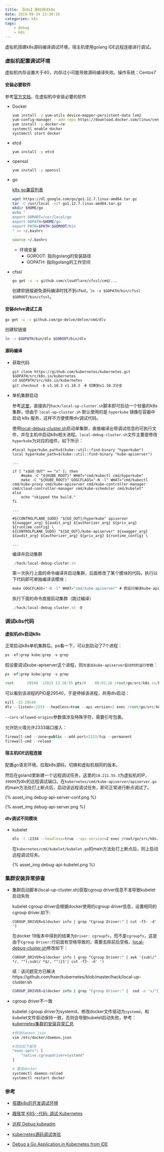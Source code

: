 ```yaml
---
title: 【k8s】源码调试k8s
date: 2019-09-24 13:30:19
categories: k8s
tags:
    - debug
    - k8s
---
```


虚拟机搭建k8s源码编译调试环境，宿主机使用golang IDE远程连接进行调试。

<!--more-->

### 虚拟机配置调试环境

虚拟机内存设置大于4G，内存过小可能导致源码编译失败。操作系统：Centos7

#### 安装必要软件

参考[官方文档](https://github.com/kubernetes/community/blob/master/contributors/devel/running-locally.md)，在虚拟机中安装必要的软件

* Docker

  ```bash
  yum install -y yum-utils device-mapper-persistent-data lvm2
  yum-config-manager --add-repo https://download.docker.com/linux/centos/docker-ce.repo
  yum install -y docker-ce
  systemctl enable docker
  systemctl start docker
  ```

* etcd

  ```bash
  yum install -y etcd
  ```

* openssl

  ```bash
  yum install -y openssl
  ```

* go

  [k8s go兼容列表](https://github.com/kubernetes/community/blob/master/contributors/devel/development.md#go-versions)

  ```bash
  wget https://dl.google.com/go/go1.12.7.linux-amd64.tar.gz
  tar -C /usr/local -xzf go1.12.7.linux-amd64.tar.gz
  mkdir $HOME/go
  echo "
  export GOROOT=/usr/local/go
  export GOPATH=$HOME/go
  export PATH=$PATH:$GOROOT/bin
  " >> ~/.bashrc
  
  source ~/.bashrc
  ```

  * 环境变量
    * GOROOT: 指向golang的安装路径
    * GOPATH: 指向golang的工作空间

* cfssl

  ```bash
  go get -u -v github.com/cloudflare/cfssl/cmd/...
  ```
  
  创建软链接避免源码编译时找不到cfssl，`ln -s $GOPATH/bin/cfssl $GOROOT/bin/cfssl`。

#### 安装delve调试工具

```bash
go get -u -v github.com/go-delve/delve/cmd/dlv
```

创建软链接

```bash
ln -s $GOPATH/bin/dlv $GOROOT/bin/dlv
```



#### 源码编译

* 获取代码

  ```
  git clone https://github.com/kubernetes/kubernetes.git $GOPATH/src/k8s.io/kubernetes
  cd $GOPATH/src/k8s.io/kubernetes
  git checkout -b v1.10.3 v1.10.3  # 切换到v1.10.3分支
  ```


* 单机集群启动

  参考[这里](https://github.com/kubernetes/community/blob/master/contributors/devel/running-locally.md)，直接执行`hack/local-up-cluster.sh`脚本即可启动一个轻量的k8s集群，但由于 `local-up-cluster.sh` 默认使用的是 `hyperkube` 镜像在容器中启动 k8s 服务，这样不方便使用dlv调试代码。

  使用[local-debug-cluster.sh](https://gist.github.com/hxer/8f38c725614d5af3317d1a6bc1db36a9)启动单集群，直接编译出带调试信息的可执行文件，并在主机中启动k8s相关进程。`local-debug-cluster.sh`文件主要是修改`hyperkube`为对应的组件，如下所示：

  ```shell
  #local hyperkube_path=$(kube::util::find-binary "hyperkube")
  local hyperkube_path=$(kube::util::find-binary "kube-apiserver")
  
  ...
  
  if [ "x$GO_OUT" == "x" ]; then
      #make -C "${KUBE_ROOT}" WHAT="cmd/kubectl cmd/hyperkube"
      make -C "${KUBE_ROOT}" GOGCFLAGS="-N -l" WHAT="cmd/kubectl cmd/kube-proxy cmd/kube-apiserver cmd/kube-controller-manager cmd/cloud-controller-manager cmd/kube-scheduler cmd/kubelet"
  else
      echo "skipped the build."
  fi
  
  ...
  
  #${CONTROLPLANE_SUDO} "${GO_OUT}/hyperkube" apiserver ${swagger_arg} ${audit_arg} ${authorizer_arg} ${priv_arg} ${runtime_config} \
  ${CONTROLPLANE_SUDO} "${GO_OUT}/kube-apiserver" ${swagger_arg} ${audit_arg} ${authorizer_arg} ${priv_arg} ${runtime_config} \
      
  ...
  
  ```

  编译并启动集群

  ```javascript
  ./hack/local-debug-cluster.sh
  ```

  第一次执行上面的命令编译并启动集群，后面修改了某个模块的代码，执行以下代码即可单独编译该模块：

  ```javascript
  make GOGCFLAGS="-N -l" WHAT="cmd/kube-apiserver" # 假设只编译kube-apiserver这一个模块
  ```

  执行下面的命令直接启动集群（跳过编译）

  ```javascript
  ./hack/local-debug-cluster.sh -O
  ```

### 调试k8s代码

#### 虚拟机dlv启动k8s

正常启动k8s单机集群后，ps看一下，可以到启动了7个进程：

```javascript
ps -ef|grep kube|grep -v grep
```

假设要调试kube-apiserver这个进程，则`先查出kube-apiserver启动时的运行参数`：

```javascript
ps -ef|grep kube|grep -v grep

root      29540  12913 13 20:55 pts/0    00:01:26 /root/go/src/k8s.io/kubernetes/_output/local/bin/linux/amd64/kube-apiserver --authorization-mode=Node,RBAC --runtime-config=admissionregistration.k8s.io/v1alpha1,settings.k8s.io/v1alpha1 --cloud-provider= --cloud-config= --v=3 --vmodule= --cert-dir=/var/run/kubernetes --client-ca-file=/var/run/kubernetes/client-ca.crt --service-account-key-file=/tmp/kube-serviceaccount.key --service-account-lookup=true --enable-admission-plugins=Initializers,LimitRanger,ServiceAccount,DefaultStorageClass,DefaultTolerationSeconds,MutatingAdmissionWebhook,ValidatingAdmissionWebhook,ResourceQuota,PodPreset,StorageObjectInUseProtection --disable-admission-plugins= --admission-control-config-file= --bind-address=0.0.0.0 --secure-port=6443 --tls-cert-file=/var/run/kubernetes/serving-kube-apiserver.crt --tls-private-key-file=/var/run/kubernetes/serving-kube-apiserver.key --insecure-bind-address=127.0.0.1 --insecure-port=8080 --storage-backend=etcd3 --etcd-servers=http://127.0.0.1:2379 --service-cluster-ip-range=10.0.0.0/24 --feature-gates=AllAlpha=false --external-hostname=localhost --requestheader-username-headers=X-Remote-User --requestheader-group-headers=X-Remote-Group --requestheader-extra-headers-prefix=X-Remote-Extra- --requestheader-client-ca-file=/var/run/kubernetes/request-header-ca.crt --requestheader-allowed-names=system:auth-proxy --proxy-client-cert-file=/var/run/kubernetes/client-auth-proxy.crt --proxy-client-key-file=/var/run/kubernetes/client-auth-proxy.key --cors-allowed-origins=/127.0.0.1(:[0-9]+)?$,/localhost(:[0-9]+)?$
```

可以看到该进程的PID是29540，于是停掉该进程，并用dlv启动：

```javascript
kill -15 29540
dlv --listen=:2333 --headless=true --api-version=2 exec /root/go/src/k8s.io/kubernetes/_output/local/bin/linux/amd64/kube-apiserver -- --authorization-mode=Node,RBAC --runtime-config=admissionregistration.k8s.io/v1alpha1,settings.k8s.io/v1alpha1 --cloud-provider= --cloud-config= --v=3 --vmodule= --cert-dir=/var/run/kubernetes --client-ca-file=/var/run/kubernetes/client-ca.crt --service-account-key-file=/tmp/kube-serviceaccount.key --service-account-lookup=true --enable-admission-plugins=Initializers,LimitRanger,ServiceAccount,DefaultStorageClass,DefaultTolerationSeconds,MutatingAdmissionWebhook,ValidatingAdmissionWebhook,ResourceQuota,PodPreset,StorageObjectInUseProtection --disable-admission-plugins= --admission-control-config-file= --bind-address=0.0.0.0 --secure-port=6443 --tls-cert-file=/var/run/kubernetes/serving-kube-apiserver.crt --tls-private-key-file=/var/run/kubernetes/serving-kube-apiserver.key --insecure-bind-address=127.0.0.1 --insecure-port=8080 --storage-backend=etcd3 --etcd-servers=http://127.0.0.1:2379 --service-cluster-ip-range=10.0.0.0/24 --feature-gates=AllAlpha=false --external-hostname=localhost --requestheader-username-headers=X-Remote-User --requestheader-group-headers=X-Remote-Group --requestheader-extra-headers-prefix=X-Remote-Extra- --requestheader-client-ca-file=/var/run/kubernetes/request-header-ca.crt --requestheader-allowed-names=system:auth-proxy --proxy-client-cert-file=/var/run/kubernetes/client-auth-proxy.crt --proxy-client-key-file=/var/run/kubernetes/client-auth-proxy.key --cors-allowed-origins='/127.0.0.1(:[0-9]+)?$,/localhost(:[0-9]+)?$'
```

`--cors-allowed-origins`参数值涉及特殊字符，需要引号包裹。

允许防火墙允许2333端口接入：

```javascript
firewall-cmd --zone=public --add-port=2333/tcp --permanent
firewall-cmd --reload
```

#### 宿主机IDE远程连接

配置go语言环境，拉取k8s源码，切换和虚拟机相同的版本。

然后在goland里新建一个远程调试任务，这里的`10.211.55.3`为虚拟机的IP，`39999`为dlv的远程调试端口。在`kubernetes/cmd/kube-apiserver/apiserver.go`的main方法处打上断点后，启动该远程调试任务，即可正常进行断点调试了。

{% asset_img debug-api-server-conf.png %}

{% asset_img debug-api-server.png %}

#### dlv调试不同模块

* kubelet

  ```bash
  dlv -l :2334 --headless=true --api-version=2 exec /root/go/src/k8s.io/kubernetes/_output/local/bin/linux/amd64/kubelet -- --v=3 --vmodule= --chaos-chance=0.0 --container-runtime=docker --rkt-path= --rkt-stage1-image= --hostname-override=127.0.0.1 --cloud-provider= --cloud-config= --address=127.0.0.1 --kubeconfig /var/run/kubernetes/kubelet.kubeconfig --feature-gates=AllAlpha=false --cpu-cfs-quota=true --enable-controller-attach-detach=true --cgroups-per-qos=true --cgroup-driver= --keep-terminated-pod-volumes=true --eviction-hard='memory.available<100Mi,nodefs.available<10%,nodefs.inodesFree<5%' --eviction-soft= --eviction-pressure-transition-period=1m --pod-manifest-path=/var/run/kubernetes/static-pods --fail-swap-on=false --cluster-dns=10.0.0.10 --cluster-domain=cluster.local --port=10250
  ```
  
  在`kubernetes/cmd/kubelet/kubelet.go`的main方法处打上断点后，同上启动远程调试任务。
  
  {% asset_img debug-api-kubelet.png %}
  
### 集群安装异常排查

* 集群启动脚本(local-up-cluster.sh)获取cgroup driver信息不准导致kubelet启动失败

  kubelet cgroup driver会根据docker使用的cgroup driver信息，设置相同的cgroup driver.如下:

  ```shell
  CGROUP_DRIVER=$(docker info | grep "Cgroup Driver:" | cut -f3- -d' ')
  ```

  在docker 19版本中得到的结果为`Driver: cgroupfs`，而不是`cgroupfs`，这是由于`Cgroup Driver:`行前面有空格导致的，需要去除前后空格，[local-debug-cluster.sh](https://gist.github.com/hxer/8f38c725614d5af3317d1a6bc1db36a9)修改如下：

  ```shell
  CGROUP_DRIVER=$(docker info | grep "Cgroup Driver:" | awk '{sub(/^ */, "");sub(/ *$/, "")}1'| cut -f3- -d' ')
  ```

  续：该问题官方已解决https://github.com/hxer/kubernetes/blob/master/hack/local-up-cluster.sh

  ```bash
  CGROUP_DRIVER=$(docker info | grep "Cgroup Driver:" |  sed -e 's/^[[:space:]]*//'|cut -f3- -d' ')
  ```

  

* cgroup driver不一致

  kubelet cgroup driver为systemd，修改docker文件驱动为`systemd`，和kubelet文件驱动保持一致，否则会导致kubelet启动失败，参考：[kubernetes集群的安装异常汇总](https://juejin.im/post/5bbf7dd05188255c652d62fe)

  ```bash
  #修改daemon.json
  vim /etc/docker/daemon.json
  
  #添加如下属性
  "exec-opts": [
      "native.cgroupdriver=systemd"
  ]
  
  # 重启docker
  systemctl daemon-reload
  systemctl restart docker
  ```

  

### 参考

- [搭建k8s的开发调试环境](https://cloud.tencent.com/developer/article/1402449)
- [跟我学 K8S--代码: 调试 Kubernetes](https://segmentfault.com/a/1190000015807702)
- [远程 Debug kubeadm](https://mritd.me/2018/11/25/kubeadm-remote-debug/)
- [kubernetes源码调试体验](http://aspirer.wang/?p=1226)

- [Debug a Go Application in Kubernetes from IDE](https://itnext.io/debug-a-go-application-in-kubernetes-from-ide-c45ad26d8785)